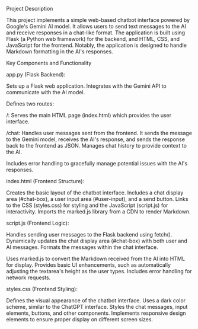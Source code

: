 Project Description

This project implements a simple web-based chatbot interface powered by Google's Gemini AI model.  It allows users to send text messages to the AI and receive responses in a chat-like format. The application is built using Flask (a Python web framework) for the backend, and HTML, CSS, and JavaScript for the frontend.  Notably, the application is designed to handle Markdown formatting in the AI's responses.

Key Components and Functionality

app.py (Flask Backend):

Sets up a Flask web application.
Integrates with the Gemini API to communicate with the AI model.

Defines two routes:

/: Serves the main HTML page (index.html) which provides the user interface.

/chat: Handles user messages sent from the frontend. It sends the message to the Gemini model, receives the AI's response, and sends the response back to the frontend as JSON.
Manages chat history to provide context to the AI.

Includes error handling to gracefully manage potential issues with the AI's responses.

index.html (Frontend Structure):

Creates the basic layout of the chatbot interface.
Includes a chat display area (#chat-box), a user input area (#user-input), and a send button.
Links to the CSS (styles.css) for styling and the JavaScript (script.js) for interactivity.
Imports the marked.js library from a CDN to render Markdown.

script.js (Frontend Logic):

Handles sending user messages to the Flask backend using fetch().
Dynamically updates the chat display area (#chat-box) with both user and AI messages.
Formats the messages within the chat interface.

Uses marked.js to convert the Markdown received from the AI into HTML for display.
Provides basic UI enhancements, such as automatically adjusting the textarea's height as the user types.
Includes error handling for network requests.

styles.css (Frontend Styling):

Defines the visual appearance of the chatbot interface.
Uses a dark color scheme, similar to the ChatGPT interface.
Styles the chat messages, input elements, buttons, and other components.
Implements responsive design elements to ensure proper display on different screen sizes.
